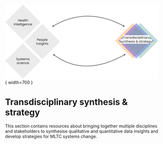 
![Commons structure](../assets/commons-structure-iss.png){ width=700 }
# Transdisciplinary synthesis & strategy
This section contains resources about bringing together multiple disciplines and stakeholders to synthesise qualitative and quantitative data insights and develop strategies for MLTC systems change.
